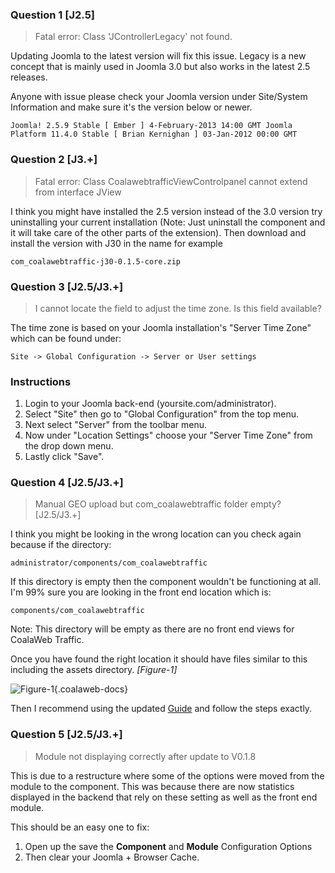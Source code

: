 ### Question 1 \[J2.5\]

> Fatal error: Class 'JControllerLegacy' not found.

Updating Joomla to the latest version will fix this issue. Legacy is a new concept that is mainly used in Joomla 3.0 but also works in the latest 2.5 releases.

Anyone with issue please check your Joomla version under Site/System Information and make sure it's the version below or newer.

`Joomla! 2.5.9 Stable [ Ember ] 4-February-2013 14:00 GMT Joomla Platform 11.4.0 Stable [ Brian Kernighan ] 03-Jan-2012 00:00 GMT`

### Question 2 \[J3.+\]

> Fatal error: Class CoalawebtrafficViewControlpanel cannot extend from interface JView

I think you might have installed the 2.5 version instead of the 3.0 version try uninstalling your current installation (Note: Just uninstall the component and it will take care of the other parts of the extension). Then download and install the version with J30 in the name for example

`com_coalawebtraffic-j30-0.1.5-core.zip`

### Question 3 \[J2.5/J3.+\]

> I cannot locate the field to adjust the time zone. Is this field available?

The time zone is based on your Joomla installation's "Server Time Zone" which can be found under:

`Site -> Global Configuration -> Server or User settings`

### Instructions

1.  Login to your Joomla back-end (yoursite.com/administrator).
2.  Select "Site" then go to "Global Configuration" from the top menu.
3.  Next select "Server" from the toolbar menu.
4.  Now under "Location Settings" choose your "Server Time Zone" from the drop down menu.
5.  Lastly click "Save".

### Question 4 \[J2.5/J3.+\]

> Manual GEO upload but com_coalawebtraffic folder empty? [J2.5/J3.+]

I think you might be looking in the wrong location can you check again because if the directory:

`administrator/components/com_coalawebtraffic`

If this directory is empty then the component wouldn't be functioning at all. I'm 99% sure you are looking in the front end location which is:

`components/com_coalawebtraffic` 

<span class="info" markdown="1">Note: This directory will be empty as there are no front end views for CoalaWeb Traffic.</span>

Once you have found the right location it should have files similar to this including the assets directory. *\[Figure-1\]*

![Figure-1](http://cdn.coalaweb.com/images/docs/joomla-extensions/traffic/faq/cw-traffic-faq-geo-1.png "Figure-1"){.coalaweb-docs}

Then I recommend using the updated [Guide](/support/documentation/category/extensions) and follow the steps exactly.

### Question 5 \[J2.5/J3.+\]

> Module not displaying correctly after update to V0.1.8

This is due to a restructure where some of the options were moved from the module to the component. This was because there are now statistics displayed in the backend that rely on these setting as well as the front end module.

This should be an easy one to fix:

1.  Open up the save the **Component** and **Module** Configuration Options
2.  Then clear your Joomla + Browser Cache.